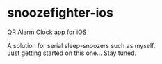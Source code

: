 # snoozefighter-ios
QR Alarm Clock app for iOS

A solution for serial sleep-snoozers such as myself.  
Just getting started on this one...
Stay tuned.
